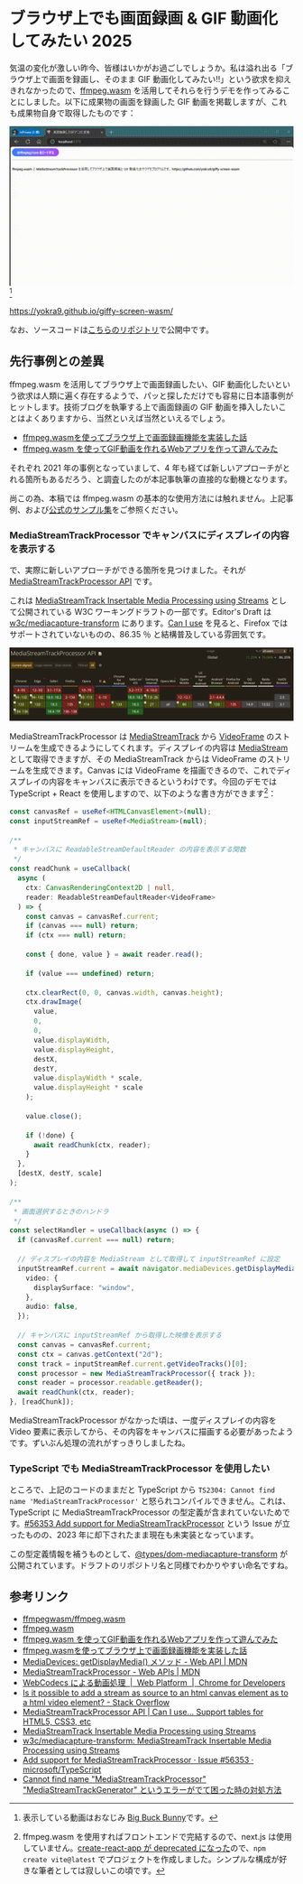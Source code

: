 # ブラウザ上でも画面録画 & GIF 動画化してみたい 2025

気温の変化が激しい昨今、皆様はいかがお過ごしでしょうか。私は溢れ出る「ブラウザ上で画面を録画し、そのまま GIF 動画化してみたい!!」という欲求を抑えきれなかったので、[ffmpeg.wasm](https://github.com/ffmpegwasm/ffmpeg.wasm) を活用してそれらを行うデモを作ってみることにしました。以下に成果物の画面を録画した GIF 動画を掲載しますが、これも成果物自身で取得したものです：

![giffy-screen-wasm](./img/giffy-screen-wasm.gif) [^1]

[^1]: 表示している動画はおなじみ [Big Buck Bunny](https://en.wikipedia.org/wiki/Big_Buck_Bunny)です。

<https://yokra9.github.io/giffy-screen-wasm/>

なお、ソースコードは[こちらのリポジトリ](https://github.com/yokra9/giffy-screen-wasm)で公開中です。

## 先行事例との差異

ffmpeg.wasm を活用してブラウザ上で画面録画したい、GIF 動画化したいという欲求は人類に遍く存在するようで、パッと探しただけでも容易に日本語事例がヒットします。技術ブログを執筆する上で画面録画の GIF 動画を挿入したいことはよくありますから、当然といえば当然といえるでしょう。

* [ffmpeg.wasmを使ってブラウザ上で画面録画機能を実装した話](https://zenn.dev/wok/articles/0009_ffmpeg-wasm-screen-recorder)
* [ffmpeg.wasm を使ってGIF動画を作れるWebアプリを作って遊んでみた](https://zenn.dev/mryhryki/articles/2020-12-18-ffmepg-wasm)

それぞれ 2021 年の事例となっていまして、4 年も経てば新しいアプローチがとれる箇所もあるだろう、と調査したのが本記事執筆の直接的な動機となります。

尚この為、本稿では ffmpeg.wasm の基本的な使用方法には触れません。上記事例、および[公式のサンプル集](https://ffmpegwasm.netlify.app/docs/getting-started/examples)をご参照ください。

### MediaStreamTrackProcessor でキャンバスにディスプレイの内容を表示する

で、実際に新しいアプローチができる箇所を見つけました。それが [MediaStreamTrackProcessor API](https://developer.mozilla.org/en-US/docs/Web/API/MediaStreamTrackProcessor) です。

これは [MediaStreamTrack Insertable Media Processing using Streams](https://www.w3.org/TR/mediacapture-transform/) として公開されている W3C ワーキングドラフトの一部です。Editor's Draft は [w3c/mediacapture-transform](https://github.com/w3c/mediacapture-transform) にあります。[Can I use](https://caniuse.com/mdn-api_mediastreamtrackprocessor) を見ると、Firefox ではサポートされていないものの、86.35 ％ と結構普及している雰囲気です。

![Can_I_use_MediaStreamTrackProcessor](./img/Can_I_use_MediaStreamTrackProcessor.png)

MediaStreamTrackProcessor は [MediaStreamTrack](https://developer.mozilla.org/ja/docs/Web/API/MediaStreamTrack) から [VideoFrame](https://developer.mozilla.org/ja/docs/Web/API/VideoFrame) のストリームを生成できるようにしてくれます。ディスプレイの内容は [MediaStream](https://developer.mozilla.org/ja/docs/Web/API/MediaStream) として取得できますが、その MediaStreamTrack からは VideoFrame のストリームを生成できます。Canvas には VideoFrame を描画できるので、これでディスプレイの内容をキャンバスに表示できるというわけです。今回のデモでは TypeScript + React を使用しますので、以下のような書き方ができます[^2]：

[^2]: ffmpeg.wasm を使用すればフロントエンドで完結するので、next.js は使用していません。[create-react-app が deprecated になった](https://github.com/facebook/create-react-app/pull/17003)ので、`npm create vite@latest` でプロジェクトを作成しました。シンプルな構成が好きな筆者としては寂しいこの頃です。

```typescript
const canvasRef = useRef<HTMLCanvasElement>(null);
const inputStreamRef = useRef<MediaStream>(null);

/**
 * キャンバスに ReadableStreamDefaultReader の内容を表示する関数
 */
const readChunk = useCallback(
  async (
    ctx: CanvasRenderingContext2D | null,
    reader: ReadableStreamDefaultReader<VideoFrame>
  ) => {
    const canvas = canvasRef.current;
    if (canvas === null) return;
    if (ctx === null) return;

    const { done, value } = await reader.read();

    if (value === undefined) return;

    ctx.clearRect(0, 0, canvas.width, canvas.height);
    ctx.drawImage(
      value,
      0,
      0,
      value.displayWidth,
      value.displayHeight,
      destX,
      destY,
      value.displayWidth * scale,
      value.displayHeight * scale
    );

    value.close();

    if (!done) {
      await readChunk(ctx, reader);
    }
  },
  [destX, destY, scale]
);

/**
 * 画面選択するときのハンドラ
 */
const selectHandler = useCallback(async () => {
  if (canvasRef.current === null) return;

  // ディスプレイの内容を MediaStream として取得して inputStreamRef に設定
  inputStreamRef.current = await navigator.mediaDevices.getDisplayMedia({
    video: {
      displaySurface: "window",
    },
    audio: false,
  });

  // キャンバスに inputStreamRef から取得した映像を表示する
  const canvas = canvasRef.current;
  const ctx = canvas.getContext("2d");
  const track = inputStreamRef.current.getVideoTracks()[0];
  const processor = new MediaStreamTrackProcessor({ track });
  const reader = processor.readable.getReader();
  await readChunk(ctx, reader);
}, [readChunk]);
```

MediaStreamTrackProcessor がなかった頃は、一度ディスプレイの内容を Video 要素に表示してから、その内容をキャンバスに描画する必要があったようです。ずいぶん処理の流れがすっきりしましたね。

### TypeScript でも MediaStreamTrackProcessor を使用したい

ところで、上記のコードのままだと TypeScript から `TS2304: Cannot find name 'MediaStreamTrackProcessor'` と怒られコンパイルできません。これは、TypeScript に MediaStreamTrackProcessor の型定義が含まれていないためです。[#56353 Add support for MediaStreamTrackProcessor](https://github.com/microsoft/TypeScript/issues/56353) という Issue が立ったものの、2023 年に却下されたまま現在も未実装となっています。

この型定義情報を補うものとして、[@types/dom-mediacapture-transform](https://www.npmjs.com/package/@types/dom-mediacapture-transform) が公開されています。ドラフトのリポジトリ名と同様でわかりやすい命名ですね。

## 参考リンク

* [ffmpegwasm/ffmpeg.wasm](https://github.com/ffmpegwasm/ffmpeg.wasm)
* [ffmpeg.wasm](https://ffmpegwasm.netlify.app/)
* [ffmpeg.wasm を使ってGIF動画を作れるWebアプリを作って遊んでみた](https://zenn.dev/mryhryki/articles/2020-12-18-ffmepg-wasm)
* [ffmpeg.wasmを使ってブラウザ上で画面録画機能を実装した話](https://zenn.dev/wok/articles/0009_ffmpeg-wasm-screen-recorder)
* [MediaDevices: getDisplayMedia() メソッド - Web API | MDN](https://developer.mozilla.org/ja/docs/Web/API/MediaDevices/getDisplayMedia)
* [MediaStreamTrackProcessor - Web APIs | MDN](https://developer.mozilla.org/en-US/docs/Web/API/MediaStreamTrackProcessor)
* [WebCodecs による動画処理  |  Web Platform  |  Chrome for Developers](https://developer.chrome.com/docs/web-platform/best-practices/webcodecs?hl=ja)
* [Is it possible to add a stream as source to an html canvas element as to a html video element? - Stack Overflow](https://stackoverflow.com/questions/56093061/is-it-possible-to-add-a-stream-as-source-to-an-html-canvas-element-as-to-a-html)
* [MediaStreamTrackProcessor API | Can I use... Support tables for HTML5, CSS3, etc](https://caniuse.com/mdn-api_mediastreamtrackprocessor)
* [MediaStreamTrack Insertable Media Processing using Streams](https://www.w3.org/TR/mediacapture-transform/)
* [w3c/mediacapture-transform: MediaStreamTrack Insertable Media Processing using Streams](https://github.com/w3c/mediacapture-transform)
* [Add support for MediaStreamTrackProcessor · Issue #56353 · microsoft/TypeScript](https://github.com/microsoft/TypeScript/issues/56353)
* [Cannot find name "MediaStreamTrackProcessor" "MediaStreamTrackGenerator" というエラーがでて困った時の対処方法](https://qiita.com/generosennin/items/24bdfc2e4c55cefd1bb7)
